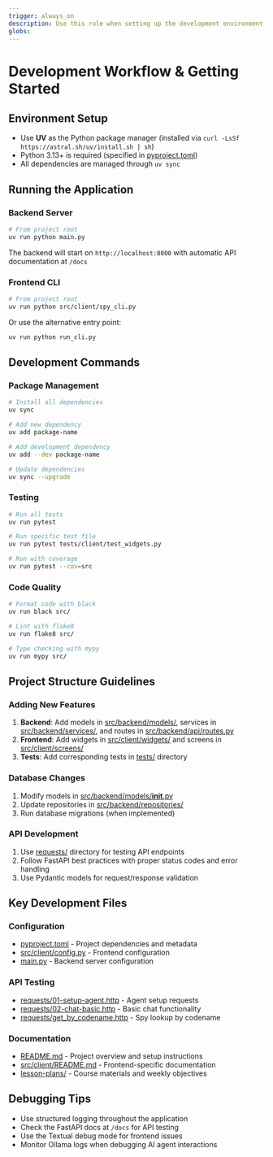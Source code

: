 ```yaml
---
trigger: always_on
description: Use this rule when setting up the development environment, running the application, managing dependencies, or following the project's development process. Essential for getting started and maintaining the development workflow.
globs:
---
```


# Development Workflow & Getting Started

## Environment Setup
- Use **UV** as the Python package manager (installed via `curl -LsSf https://astral.sh/uv/install.sh | sh`)
- Python 3.13+ is required (specified in [pyproject.toml](mdc:pyproject.toml))
- All dependencies are managed through `uv sync`

## Running the Application

### Backend Server
```bash
# From project root
uv run python main.py
```
The backend will start on `http://localhost:8000` with automatic API documentation at `/docs`

### Frontend CLI
```bash
# From project root
uv run python src/client/spy_cli.py
```
Or use the alternative entry point:
```bash
uv run python run_cli.py
```

## Development Commands

### Package Management
```bash
# Install all dependencies
uv sync

# Add new dependency
uv add package-name

# Add development dependency
uv add --dev package-name

# Update dependencies
uv sync --upgrade
```

### Testing
```bash
# Run all tests
uv run pytest

# Run specific test file
uv run pytest tests/client/test_widgets.py

# Run with coverage
uv run pytest --cov=src
```

### Code Quality
```bash
# Format code with black
uv run black src/

# Lint with flake8
uv run flake8 src/

# Type checking with mypy
uv run mypy src/
```

## Project Structure Guidelines

### Adding New Features
1. **Backend**: Add models in [src/backend/models/](mdc:src/backend/models/), services in [src/backend/services/](mdc:src/backend/services/), and routes in [src/backend/api/routes.py](mdc:src/backend/api/routes.py)
2. **Frontend**: Add widgets in [src/client/widgets/](mdc:src/client/widgets/) and screens in [src/client/screens/](mdc:src/client/screens/)
3. **Tests**: Add corresponding tests in [tests/](mdc:tests/) directory

### Database Changes
1. Modify models in [src/backend/models/__init__.py](mdc:src/backend/models/__init__.py)
2. Update repositories in [src/backend/repositories/](mdc:src/backend/repositories/)
3. Run database migrations (when implemented)

### API Development
1. Use [requests/](mdc:requests/) directory for testing API endpoints
2. Follow FastAPI best practices with proper status codes and error handling
3. Use Pydantic models for request/response validation

## Key Development Files

### Configuration
- [pyproject.toml](mdc:pyproject.toml) - Project dependencies and metadata
- [src/client/config.py](mdc:src/client/config.py) - Frontend configuration
- [main.py](mdc:main.py) - Backend server configuration

### API Testing
- [requests/01-setup-agent.http](mdc:requests/01-setup-agent.http) - Agent setup requests
- [requests/02-chat-basic.http](mdc:requests/02-chat-basic.http) - Basic chat functionality
- [requests/get_by_codename.http](mdc:requests/get_by_codename.http) - Spy lookup by codename

### Documentation
- [README.md](mdc:README.md) - Project overview and setup instructions
- [src/client/README.md](mdc:src/client/README.md) - Frontend-specific documentation
- [lesson-plans/](mdc:lesson-plans/) - Course materials and weekly objectives

## Debugging Tips
- Use structured logging throughout the application
- Check the FastAPI docs at `/docs` for API testing
- Use the Textual debug mode for frontend issues
- Monitor Ollama logs when debugging AI agent interactions
